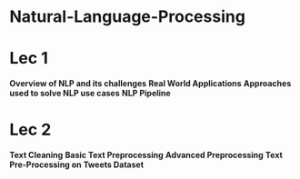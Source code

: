 # Natural-Language-Processing

# Lec 1
**Overview of NLP and its challenges**
**Real World Applications**
**Approaches used to solve NLP use cases**
**NLP Pipeline**

# Lec 2
**Text Cleaning**
**Basic Text Preprocessing**
**Advanced Preprocessing**
**Text Pre-Processing on Tweets Dataset**